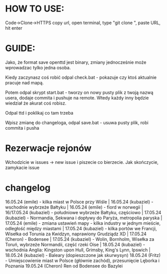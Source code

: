 # HOW TO USE:
Code->Clone->HTTPS copy url, open terminal, type "git clone ", paste URL, hit enter

# GUIDE:

Jako, że format save openttd jest binary, zmiany jednocześnie może wprowadzac tylko jedna osoba. 

Kiedy zaczynasz coś robić odpal check.bat - pokazuje czy ktoś aktualnie pracuje nad mapą.

Potem odpal skrypt start.bat - tworzy on nowy pusty plik z twoją nazwą usera, dodaje commita i pushuje na remote. Wtedy każdy inny będzie wiedział że akurat coś robisz.

Odpal ttd i poklikaj co tam trzeba

Wpisz zmianę do changeloga, odpal save.bat - usuwa pusty plik, robi commita i pusha

# Rezerwacje rejonów
Wchodzicie w issues -> new issue i piszecie co bierzecie. Jak skończycie, zamykacie issue


# changelog

16.05.24 (emile) - kilka miast w Polsce przy Wiśle |
16.05.24 (kubaziel) - wschodnie wybrzeże Bałtyku |
16.05.24 (emile) - fiord w norwegii |
16/17.05.24 (kubaziel) - południowe wybrzeże Bałtyku, częściowo |
17.05.24 (kubaziel) - Normandia, Sekwana i dopływy do Paryża, metropolia paryska |
17.05.24 (emile) - zmiana ustawień mapy - kilka industry w jednym mieście, odległość między miastami |
17.05.24 (kubaziel) - kilka portów we Francji, Wisełka od Torunia za Kwidzyn, naprawiony Grudziądz XD |
17.05.24 (Cheron) - Bodensee |
17.05.24 (kubaziel) - Wolin, Bornholm, Wisełka za Toruń, wybrzeże Normandii, część rzeki Oise |
18.05.24 (kubaziel) - wschodnia Anglia: Kingston upon Hull, Grimsby, King's Lynn, Ipswich |
18.05.24 (kubaziel) - Baleary (dopieszczone jak skurwysyn)
18.05.24 (Fritz) - Umiejscowienie miast w Polsce (głównie zachód), przesunięcie Lęborka i Poznania
19.05.24 (Cheron) Ren od Bodensee do Bazylei